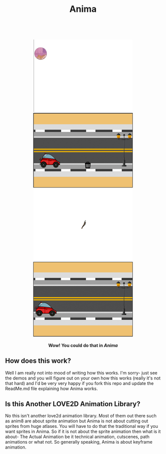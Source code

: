 <p align="center">
 <h1 align="center">Anima</h1>
<h4 align="center" (KeyFrame animation library for Love2d) </h4>
<br>
</p>
<br>
<p align="center">
<a href="https://github.com/YoungNeer/lovelib/blob/master/Anima/Screenshots/ball_animation.gif">
  <img src="https://github.com/YoungNeer/lovelib/blob/master/Anima/Screenshots/ball_animation.gif"  width=320 height=235/>
 </a>
  <a href="https://github.com/YoungNeer/lovelib/blob/master/Anima/Screenshots/car_animation.gif">
  <img src="https://github.com/YoungNeer/lovelib/blob/master/Anima/Screenshots/car_animation.gif" border=1 width=320 height=240/>
 </a>
<a href="https://github.com/YoungNeer/lovelib/blob/master/Screenshots/axe_animation.gif">
  <img src="https://github.com/YoungNeer/lovelib/blob/master/Screenshots/axe_animation.gif"  width=320 height=235/>
 </a>
  <a href="https://github.com/YoungNeer/lovelib/blob/master/Screenshots/car_animation_2.gif">
  <img src="https://github.com/YoungNeer/lovelib/blob/master/Screenshots/car_animation_2.gif" border=1 width=320 height=240/>
 </a>


 <br>
 <br>
  <span style="align: center">Wow! You could do that in  <b><i>Anima </i></b></span>
  </p>


## How does this work?

Well I am really not into mood of writing how this works. I'm sorry- just see the demos and you will figure out on your own how this works
(really it's not that hard) and I'd be very very happy if you fork this repo and update the ReadMe.md file explaining how Anima works. 

## Is this Another LOVE2D Animation Library?
No this isn't another love2d animation library. Most of them out there such as anim8 are about
sprite animation but Anima is not about cutting out sprites from huge atlases. You will have to do
that the traditional way if you want sprites in Anima.
So if it is not about the sprite animation then what is it about- The Actual Animation be it
technical animation, cutscenes, path animations or what not. So generally speaking, Anima is about keyframe animation.
